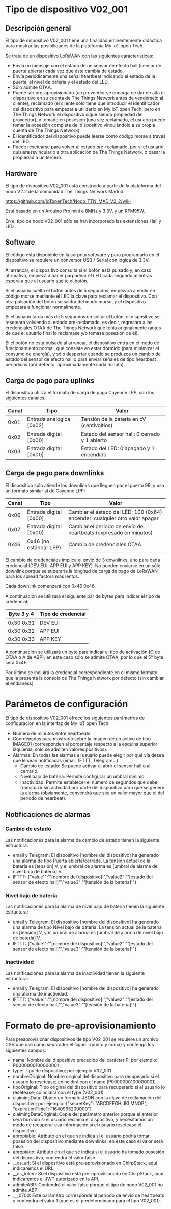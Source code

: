 # Tipo de dispositivo V02_001
## Descripción general
El tipo de dispositivo V02_001 tiene una finalidad eminentemente didáctica para mostrar las posibilidades de la plataforma My IoT open Tech.

Se trata de un dispositivo LoRaWAN con las siguientes características:

* Envía un mensaje con el estado de un sensor de efecto hall (sensor de puerta abierta) cada vez que éste cambia de estado.
* Envía periódicamente una señal heartbeat indicando el estado de la puerta, el nivel de batería y el estado del LED.
* Sólo admite OTAA.
* Puede ser pre-aprovisionado (un proveedor se encarga de dar de alta el dispositivo en su cuenta de The Things Network antes de vendérselo al cliente), reclamado (el cliente sólo tiene que introducir el identificador del dispositivo para empezar a utilizarlo en My IoT open Tech, pero en The Things Network el dispositivo sigue siendo propiedad del proveedor), y tomado en posesión (una vez reclamado, el usuario puede tomar la posesión completa del dispositivo vinculándolo a su propia cuenta de The Things Network).
* El identificador del dispositivo puede leerse como código morse a través del LED.
* Puede resetearse para volver al estado pre-reclamado, por si el usuario quisiera revincularlo a otra aplicación de The Things Network, o pasar la propiedad a un tercero.

## Hardware
El tipo de dispositivo V02_001 está construído a partir de la plataforma del nodo V2.2 de la comunidad The Things Network Madrid:

https://github.com/IoTopenTech/Nodo_TTN_MAD_V2_2/wiki

Está basado en un Arduino Pro mini a 8MHz y 3.3V, y un RFM95W.

En el tipo de nodo V02_001 sólo se han incorporado las extensiones Hall y LED.

## Software
El código esta disponible en la carpeta software y para programarlo en el dispositivo se requiere un conversor USB / Serial con lógica de 3.3V.

Al arrancar, el dispositivo consulta si el botón está pulsado y, en caso afirmativo, empieza a hacer parpadear el LED cada segundo mientras espera a que el usuario suelte el botón.

Si el usuario suelta el botón antes de 5 segundos, empezará a emitir en código morse mediante el LED la clave para reclamar el dispositivo. Con otra pulsación del botón se saldrá del modo morse, y el dispositivo empezará a funcionar normalmente.

Si el usuario tarda más de 5 segundos en soltar el botón, el dispositivo se reseteará volviendo al estado pre-reclamado, es decir, regresará a las credenciales OTAA de The Things Network que tenía originalmente (antes de que el usuario final lo reclamase y/o tomase posesión de él).

Si el botón no está pulsado al arrancar, el dispositivo entra en el modo de funcionamiento normal, que consiste en estar dormido (para minimizar el consumo de energía), y sólo despertar cuando se produzca un cambio de estado del sensor de efecto hall o para enviar señales de tipo heartbeat periódicas (por defecto, aproximadamente cada minuto).

## Carga de pago para uplinks

El dispositivo utiliza el formato de carga de pago Cayenne LPP, con los siguientes canales:

Canal | Tipo | Valor
----- | ---- | -----
0x01 | Entrada analógica [0x02] | Tensión de la batería en cV (centivoltios)
0x02 | Entrada digital [0x00] | Estado del sensor hall: 0 cerrado y 1 abierto
0x03  |Entrada digital [0x00] | Estado del LED: 0 apagado y 1 encendido

## Carga de pago para downlinks

El dispositivo sólo atiende los downlinks que lleguen por el puerto 99, y usa un formato similar al de Cayenne LPP:

Canal | Tipo | Valor
----- | ---- | -----
0x06  |Entrada digital [0x00] | Cambiar el estado del LED: 100 (0x64) encender; cualquier otro valor apagar
0x07|Entrada digital [0x00] | Cambiar el periodo de envío de heartbeats (expresado en minutos)
0x46 | 0x46 (no estándar LPP) | Cambio de credenciales OTAA

El cambio de credenciales implica el envío de 3 downlinks, uno para cada credencial (DEV EUI, APP EUI y APP KEY). No pueden enviarse en un sólo downlink porque se superaría la longitud de carga de pago de LoRaWAN para los spread factors más lentos.

Cada downlink comenzará con 0x46 0x46.

A continuación se utilizará el siguiente par de bytes para indicar el tipo de credencial:

Byte 3 y 4 | Tipo de credencial
---------- | ------------------
0x30 0x31 | DEV EUI
0x30 0x32 | APP EUI
0x30 0x33 | APP KEY

A continuación se utilizará un byte para indicar el tipo de activación (O de OTAA o A de ABP); en este caso sólo se admite OTAA, por lo que el 5º byte será 0x4F.

Por último se incluirá la credencial correspondiente en el mismo formato que la presenta la consola de The Things Network por defecto (sin cambiar el endianess).

# Parámetos de configuración
El tipo de dispositivo V02_001 ofrece los siguientes parámetros de configuración en la interfaz de My IoT open Tech:

* Número de minutos entre heartbeats.
* Coordenadas para mostrarlo sobre la imagen de un activo de tipo IMAGE01 (corresponden al porcentaje respecto a la esquina superior izquierda; sólo se admiten valores positivos).
* Alarmas: En todas las alarmas el usuario puede elegir por qué vía desea que le sean notificadas (email, IFTTT, Telegram...)
  * Cambio de estado: Se puede activar al abrir el sensor hall o al cerrarlo.
  * Nivel bajo de batería: Permite configurar un umbral mínimo.
  * Inactividad: Permite establecer el número de segundos que debe transcurrir sin actividad por parte del dispositivo para que se genere la alarma (obviamente, convendrá que sea un valor mayor que el del periodo de hearbeat).
  
## Notificaciones de alarmas
### Cambio de estado
Las notificaciones para la alarma de cambio de estado tienen la siguiente estructura:

* email y Telegram: El dispositivo [nombre del dispositivo] ha generado una alarma de tipo Puerta abierta/cerrada. La tensión actual de la batería es [tensión] V, y el umbral de alarma es [umbral de alarma de nivel bajo de batería] V.
* IFTTT: {"value1":"'[nombre del dispositivo]'","value2":"'[estado del sensor de efecto hall]'","value3":"'[tensión de la batería]'"}

### Nivel bajo de batería
Las notificaciones para la alarma de nivel bajo de batería tienen la siguiente estructura:

* email y Telegram: El dispositivo [nombre del dispositivo] ha generado una alarma de tipo Nivel bajo de batería. La tensión actual de la batería es [tensión] V, y el umbral de alarma es [umbral de alarma de nivel bajo de batería] V.
* IFTTT: {"value1":"'[nombre del dispositivo]'","value2":"'[estado del sensor de efecto hall]'","value3":"'[tensión de la batería]'"}

### Inactividad
Las notificaciones para la alarma de inactividad tienen la siguiente estructura:

* email y Telegram: El dispositivo [nombre del dispositivo] ha generado una alarma de inactividad.
* IFTTT: {"value1":"'[nombre del dispositivo]'","value2":"'[estado del sensor de efecto hall]'","value3":"'[tensión de la batería]'"}

# Formato de pre-aprovisionamiento
Para preaprovisionar dispositivos de tipo V02_001 se requiere un archivo CSV que use como separador el signo ; (punto y coma) y contenga los siguientes campos:
* name: Nombre del dispositivo precedido del carácter P; por ejemplo: P0000000100000001
* type: Tipo de dispositivo; por ejemplo V02_001
* nombreOriginal: Nombre original del dispositivo para recuperarlo si el usuario lo resetease; coincidirá con el name (P0000000100000001)
* tipoOriginal: Tipo original del dispositivo para recuperarlo si el usuario lo resetease; coincidirá con el type (V02_001)
* claimingData: Objeto en formato JSON con la clave de reclamación del dispositivo; por ejemplo: {"secretKey": "ABCDEFGHIJKLMNOP", "expirationTime": "1640995200000"}
* claimingDataOriginal: Copia del parámetro anterior porque el anterior será borrado si el usuario reclama el dispositivo, y necesitamos un modo de recuperar esa información si el usuario resetease el dispositivo.
* apropiable: Atributo en el que se indica si el usuario podría tomar posesión del dispositivo mediante downlinks; en este caso el valor será false.
* apropiado: Atributo en el que se indica si el usuario ha tomado posesión del dispositivo; contendrá el valor false
* __cs_url: Si el dispositivo está pre-aprovisionado en ChirpStack, aquí indicaremos el URL.
* __cs_token: Si el dispositivo está pre-aprovisionado en ChirpStack, aquí indicaremos el JWT autorizado en la API.
* admiteABP: Contendrá el valor false porque el tipo de nodo V02_001 no admite ABP
* ___0700: Este parámetro corresponde al periodo de envío de heartbeats y contendrá el valor 1 (que es el predeterminado para el tipo V02_001).
